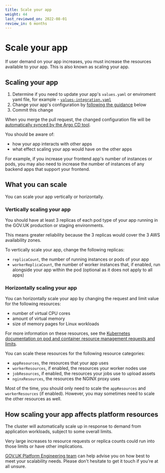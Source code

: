 ```yaml
---
title: Scale your app
weight: 44
last_reviewed_on: 2022-08-01
review_in: 6 months
---
```


# Scale your app

If user demand on your app increases, you must increase the resources available to your app. This is also known as scaling your app.

## Scaling your app

1. Determine if you need to update your app's `values.yaml` or enviroment yaml file, for example - [`values-integration.yaml`](https://github.com/alphagov/govuk-helm-charts/blob/main/charts/app-config/values-integration.yaml)
2. Change your app's configuration by [following the guidance](#what-you-can-scale) below
3. Commit this change

When you merge the pull request, the changed configuration file will be [automatically synced by the Argo CD tool](/manage-app/access-ci-cd/#deploying-a-release-of-a-gov-uk-app).

You should be aware of:

- how your app interacts with other apps
- what effect scaling your app would have on the other apps

For example, if you increase your frontend app's number of instances or pods, you may also need to increase the number of instances of any backend apps that support your frontend.

## What you can scale

You can scale your app vertically or horizontally.

### Vertically scaling your app

You should have at least 3 replicas of each pod type of your app running in the GOV.UK production or staging environments.

This means greater reliability because the 3 replicas would cover the 3 AWS availability zones.

To vertically scale your app, change the following replicas:

- `replicaCount`, the number of running instances or pods of your app
- `workerReplicaCount`, the number of worker instances that, if enabled, run alongside your app within the pod (optional as it does not apply to all apps)

### Horizontally scaling your app

You can horizontally scale your app by changing the request and limit value for the following resources:

- number of virtual CPU cores
- amount of virtual memory
- size of memory pages for Linux workloads

For more information on these resources, see the [Kubernetes documentation on pod and container resource management requests and limits](https://kubernetes.io/docs/concepts/configuration/manage-resources-containers/#requests-and-limits).

You can scale these resources for the following resource categories:

- `appResources`, the resources that your app uses
- `workerResources`, if enabled, the resources your worker nodes use
- `jobResources`, if enabled, the resources your jobs use to upload assets
- `nginxResources`, the resources the NGINX proxy uses

Most of the time, you should only need to scale the `appResources` and `workerResources` (if enabled). However, you may sometimes need to scale the other resources as well.

## How scaling your app affects platform resources

The cluster will automatically scale up in response to demand from application workloads, subject to some overall limits.

Very large increases to resource requests or replica counts could run into those limits or have other implications.

[GOV.UK Platform Engineering team](/contact-platform-engineering-team.html) can help advise you on how best to meet your scalability needs. Please don't hesitate to get it touch if you're at all unsure.
